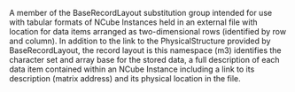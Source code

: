 A member of the BaseRecordLayout substitution group intended for use with tabular formats of NCube Instances held in an external file with location for data items arranged as two-dimensional rows (identified by row and column). In addition to the link to the PhysicalStructure provided by BaseRecordLayout, the record layout is this namespace (m3) identifies the character set and array base for the stored data, a full description of each data item contained within an NCube Instance including a link to its description (matrix address) and its physical location in the file.